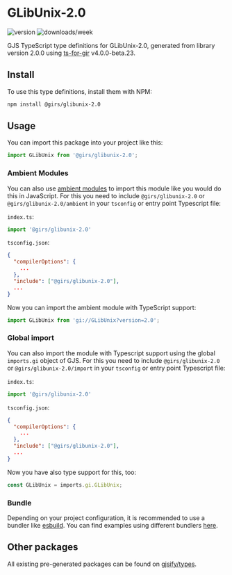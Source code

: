 
# GLibUnix-2.0

![version](https://img.shields.io/npm/v/@girs/glibunix-2.0)
![downloads/week](https://img.shields.io/npm/dw/@girs/glibunix-2.0)


GJS TypeScript type definitions for GLibUnix-2.0, generated from library version 2.0.0 using [ts-for-gir](https://github.com/gjsify/ts-for-gir) v4.0.0-beta.23.


## Install

To use this type definitions, install them with NPM:
```bash
npm install @girs/glibunix-2.0
```

## Usage

You can import this package into your project like this:
```ts
import GLibUnix from '@girs/glibunix-2.0';
```

### Ambient Modules

You can also use [ambient modules](https://github.com/gjsify/ts-for-gir/tree/main/packages/cli#ambient-modules) to import this module like you would do this in JavaScript.
For this you need to include `@girs/glibunix-2.0` or `@girs/glibunix-2.0/ambient` in your `tsconfig` or entry point Typescript file:

`index.ts`:
```ts
import '@girs/glibunix-2.0'
```

`tsconfig.json`:
```json
{
  "compilerOptions": {
    ...
  },
  "include": ["@girs/glibunix-2.0"],
  ...
}
```

Now you can import the ambient module with TypeScript support: 

```ts
import GLibUnix from 'gi://GLibUnix?version=2.0';
```

### Global import

You can also import the module with Typescript support using the global `imports.gi` object of GJS.
For this you need to include `@girs/glibunix-2.0` or `@girs/glibunix-2.0/import` in your `tsconfig` or entry point Typescript file:

`index.ts`:
```ts
import '@girs/glibunix-2.0'
```

`tsconfig.json`:
```json
{
  "compilerOptions": {
    ...
  },
  "include": ["@girs/glibunix-2.0"],
  ...
}
```

Now you have also type support for this, too:

```ts
const GLibUnix = imports.gi.GLibUnix;
```

### Bundle

Depending on your project configuration, it is recommended to use a bundler like [esbuild](https://esbuild.github.io/). You can find examples using different bundlers [here](https://github.com/gjsify/ts-for-gir/tree/main/examples).

## Other packages

All existing pre-generated packages can be found on [gjsify/types](https://github.com/gjsify/types).

